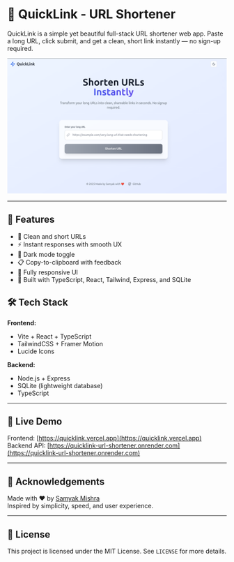 
# 🔗 QuickLink - URL Shortener

QuickLink is a simple yet beautiful full-stack URL shortener web app. Paste a long URL, click submit, and get a clean, short link instantly — no sign-up required.

![QuickLink Screenshot](https://raw.githubusercontent.com/SamyakMishra072/QuickLink-URL-Shortener/main/78.png)

---

## 🚀 Features

- 🔗 Clean and short URLs
- ⚡ Instant responses with smooth UX
- 🎨 Dark mode toggle
- 📋 Copy-to-clipboard with feedback
- 🍃 Fully responsive UI
- 🧩 Built with TypeScript, React, Tailwind, Express, and SQLite

## 🛠️ Tech Stack

**Frontend:**
- Vite + React + TypeScript
- TailwindCSS + Framer Motion
- Lucide Icons

**Backend:**
- Node.js + Express
- SQLite (lightweight database)
- TypeScript

---

## 🧪 Live Demo

Frontend: [https://quicklink.vercel.app](https://quicklink.vercel.app)  
Backend API: [https://quicklink-url-shortener.onrender.com](https://quicklink-url-shortener.onrender.com)

---
## 🙌 Acknowledgements

Made with ❤️ by [Samyak Mishra](https://github.com/SamyakMishra072)  
Inspired by simplicity, speed, and user experience.

---
## 📄 License

This project is licensed under the MIT License. See `LICENSE` for more details.
